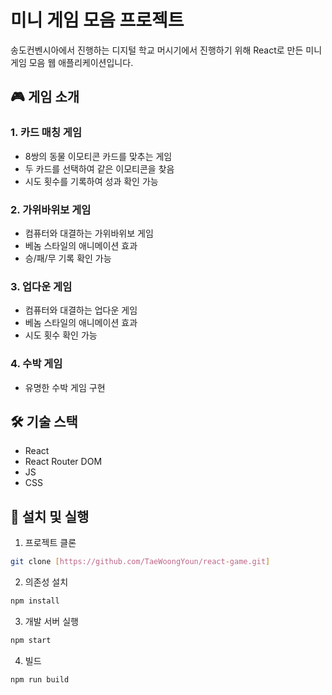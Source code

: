 # 미니 게임 모음 프로젝트

송도컨벤시아에서 진행하는 디지털 학교 머시기에서 진행하기 위해 React로 만든 미니 게임 모음 웹 애플리케이션입니다.

## 🎮 게임 소개

### 1. 카드 매칭 게임
- 8쌍의 동물 이모티콘 카드를 맞추는 게임
- 두 카드를 선택하여 같은 이모티콘을 찾음
- 시도 횟수를 기록하여 성과 확인 가능

### 2. 가위바위보 게임
- 컴퓨터와 대결하는 가위바위보 게임
- 베놈 스타일의 애니메이션 효과
- 승/패/무 기록 확인 가능

### 3. 업다운 게임
- 컴퓨터와 대결하는 업다운 게임
- 베놈 스타일의 애니메이션 효과
- 시도 횟수 확인 가능

### 4. 수박 게임
- 유명한 수박 게임 구현

## 🛠️ 기술 스택

- React
- React Router DOM
- JS
- CSS

## 🚀 설치 및 실행

1. 프로젝트 클론
```bash
git clone [https://github.com/TaeWoongYoun/react-game.git]
```

2. 의존성 설치
```bash
npm install
```

3. 개발 서버 실행
```bash
npm start
```

4. 빌드
```bash
npm run build
```